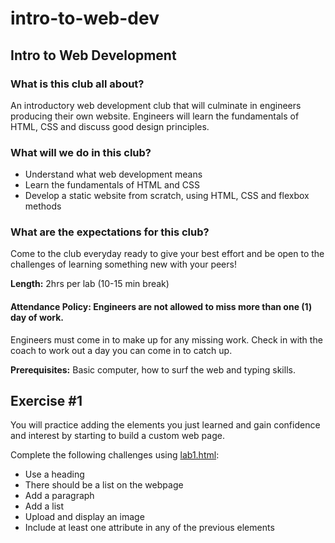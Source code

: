 # intro-to-web-dev
<h2>Intro to Web Development</h2>

<h3>What is this club all about?</h3>
An introductory web development club that will culminate in engineers producing their own website. Engineers will learn the fundamentals of HTML, CSS and discuss good design principles.

<h3>What will we do in this club?</h3>
<ul>
  <li>Understand what web development means
  <li>Learn the fundamentals of HTML and CSS</li>
  <li>Develop a static website from scratch, using HTML, CSS and flexbox methods</li>
</ul>

<h3>What are the expectations for this club?</h3>
<p>Come to the club everyday ready to give your best effort and be open to the challenges of learning something new with your peers! 
</p>
<strong>Length:</strong> 2hrs per lab (10-15 min break) <br>

<h4>Attendance Policy: Engineers are not allowed to miss more than one (1) day of work.</h4>
<p>Engineers must come in to make up for any missing work. Check in with the coach to work out a day you can come in to catch up.</p>

<strong>Prerequisites:</strong> Basic computer, how to surf the web and typing skills. 

<h2>Exercise #1</h2>
<p>You will practice adding the elements you just learned and gain confidence and interest by starting to build a custom web page. </p>
Complete the following challenges using <a href="lab1.html">lab1.html</a>:
<ul>
  <li>Use a heading</li>
  <li>There should be a list on the webpage</li>
  <li>Add a paragraph</li>
  <li>Add a list</li>
  <li>Upload and display an image</li>
  <li>Include at least one attribute in any of the previous elements</li>
</ul>






